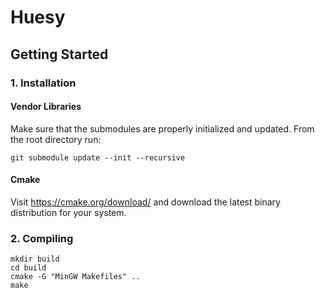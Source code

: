 # Huesy

## Getting Started

### 1. Installation

#### Vendor Libraries

Make sure that the submodules are properly initialized and updated. From the root directory run:

```
git submodule update --init --recursive
```

#### Cmake

Visit https://cmake.org/download/ and download the latest binary distribution for your system.

### 2. Compiling

```
mkdir build
cd build
cmake -G "MinGW Makefiles" ..
make
```
